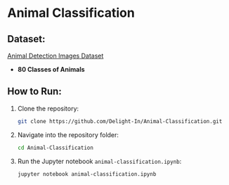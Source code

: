 # Animal Classification

## Dataset:
[Animal Detection Images Dataset](https://www.kaggle.com/datasets/antoreepjana/animals-detection-images-dataset)  
- **80 Classes of Animals**

## How to Run:

1. Clone the repository:
   ```bash
   git clone https://github.com/Delight-In/Animal-Classification.git
   ```

2. Navigate into the repository folder:
   ```bash
   cd Animal-Classification
   ```

3. Run the Jupyter notebook `animal-classification.ipynb`:
   ```bash
   jupyter notebook animal-classification.ipynb
   ```

